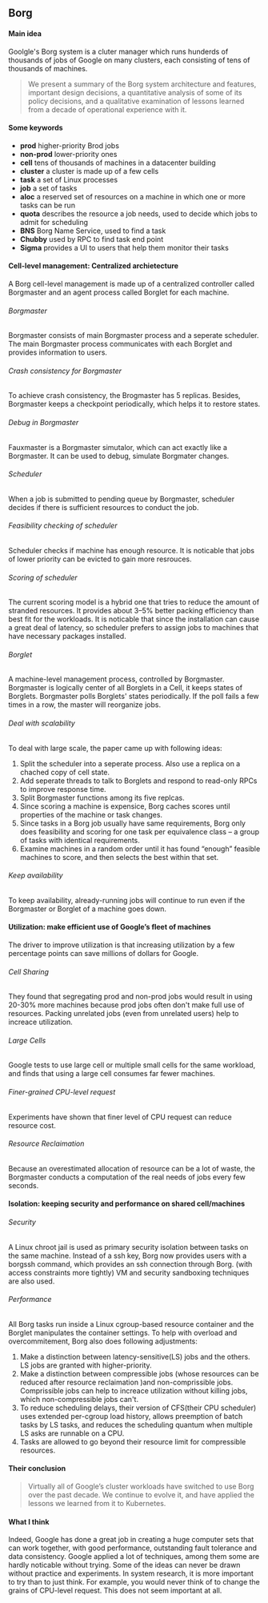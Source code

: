 ## Borg
#### Main idea
Goolgle's Borg system is a cluter manager which runs hunderds of thousands of jobs of Google on many clusters, each consisting of tens of thousands of machines.
> We present a summary of the Borg system architecture and features, important design decisions, a quantitative analysis of some of its policy decisions, and a qualitative examination of lessons learned from a decade of operational experience with it.
#### Some keywords
- <b>prod</b> higher-priority Brod jobs 
- <b>non-prod</b> lower-priority ones
- <b>cell</b> tens of thousands of machines in a datacenter building 
- <b>cluster</b> a cluster is made up of a few cells 
- <b>task</b> a set of Linux processes
- <b>job</b> a set of tasks
- <b>aloc</b> a reserved set of resources on a machine in which one or more tasks can be run
- <b>quota</b> describes the resource a job needs, used to decide which jobs to admit for scheduling
- <b>BNS</b> Borg Name Service, used to find a task
- <b>Chubby</b> used by RPC to find task end point
- <b>Sigma</b> provides a UI to users that help them monitor their tasks
#### Cell-level management: Centralized archietecture
A Borg cell-level management is made up of a centralized controller called Borgmaster and an agent process called Borglet for each machine.
###### Borgmaster
Borgmaster consists of main Borgmaster process and a seperate scheduler. The main Borgmaster process communicates with each Borglet and provides information to users. 
###### Crash consistency for Borgmaster
To achieve crash consistency, the Brogmaster has 5 replicas. Besides, Borgmaster keeps a checkpoint periodically, which helps it to restore states.
###### Debug in Borgmaster
Fauxmaster is a Borgmaster simutalor, which can act exactly like a Borgmaster. It can be used to debug, simulate Borgmater changes.
###### Scheduler
When a job is submitted to pending queue by Borgmaster, scheduler decides if there is sufficient resources to conduct the job.
###### Feasibility checking of scheduler
Scheduler checks if machine has enough resource. It is noticable that jobs of lower priority can be evicted to gain more resrouces.
###### Scoring of scheduler
The current scoring model is a hybrid one that tries to reduce the amount of stranded resources. It provides about 3–5% better packing efficiency than best fit for the workloads. It is noticable that since the installation can cause a great deal of latency, so scheduler prefers to assign jobs to machines that have necessary packages installed.
###### Borglet
A machine-level management process, controlled by Borgmaster. Borgmaster is logically center of all Borglets in a Cell, it keeps states of Borglets. Borgmaster polls Borglets' states periodically. If the poll fails a few times in a row, the master will reorganize jobs.
###### Deal with scalability
To deal with large scale, the paper came up with following ideas:
1. Split the scheduler into a seperate process. Also use a replica on a chached copy of cell state.
2. Add seperate threads to talk to Borglets and respond to read-only RPCs to improve response time.
3. Split Borgmaster functions among its five replcas.
4. Since scoring a machine is expensice, Borg caches scores until properties of the machine or task changes.
5. Since tasks in a Borg job usually have same requirements, Borg only does feasibility and scoring for one task per equivalence class – a group of tasks with identical requirements. 
6. Examine machines in a random order until it has found “enough” feasible machines to score, and then selects the best within that set.
###### Keep availability
To keep availability, already-running jobs will continue to run even if the Borgmaster or Borglet of a machine goes down.
#### Utilization: make efficient use of Google’s fleet of machines
The driver to improve utilization is that increasing utilization by a few percentage points can save millions of dollars for Google.
###### Cell Sharing
They found that segregating prod and non-prod jobs would result in using 20-30% more machines because prod jobs often don't make full use of resources. Packing unrelated jobs (even from unrelated users) help to increace utilization.
###### Large Cells
Google tests to use large cell or multiple small cells for the same workload, and finds that using a large cell consumes far fewer machines.
###### Finer-grained CPU-level request
Experiments have shown that finer level of CPU request can reduce resource cost.
###### Resource Reclaimation
Because an overestimated allocation of resource can be a lot of waste, the Borgmaster conducts a computation of the real needs of jobs every few seconds. 
#### Isolation: keeping security and performance on shared cell/machines
###### Security
A Linux chroot jail is used as primary security isolation between tasks on the same machine. Instead of a ssh key, Borg now provides users with a borgssh command, which provides an ssh connection through Borg. (with access constraints more tightly) VM and security sandboxing techniques are also used.
###### Performance
All Borg tasks run inside a Linux cgroup-based resource container and the Borglet manipulates the container settings. 
To help with overload and overcommitement, Borg also does following adjustments:
1. Make a distinction between latency-sensitive(LS) jobs and the others. LS jobs are granted with higher-priority.
2. Make a distinction between compressible jobs (whose resources can be reduced after resource reclaimation )and non-comprissible jobs. Comprissible jobs can help to increace utilization without killing jobs, which non-compressible jobs can't.
3. To reduce scheduling delays, their version of CFS(their CPU scheduler) uses extended per-cgroup load history, allows preemption of batch tasks by LS tasks, and reduces the scheduling quantum when multiple LS asks are runnable on a CPU.
4. Tasks are allowed to go beyond their resource limit for compressible resources.
#### Their conclusion
> Virtually all of Google’s cluster workloads have switched to use Borg over the past decade. We continue to evolve it, and have applied the lessons we learned from it to Kubernetes.
#### What I think 
Indeed, Google has done a great job in creating a huge computer sets that can work together, with good performance, outstanding fault tolerance and data consistency. Google applied a lot of techniques, among them some are hardly noticable without trying. Some of the ideas can never be drawn without practice and experiments. In system research, it is more important to try than to just think. For example, you would never think of to change the grains of CPU-level request. This does not seem important at all.